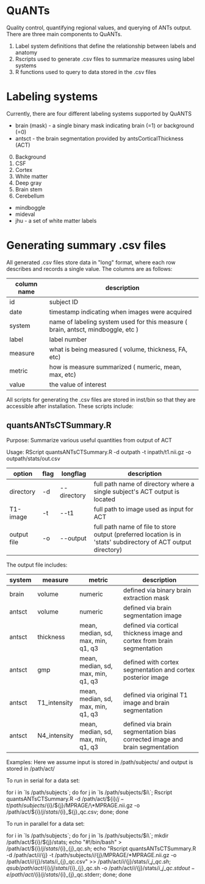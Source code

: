 # QuANTs
Quality control, quantifying regional values, and querying of ANTs output.
There are three main components to QuANTs.

1. Label system definitions that define the relationship between labels and anatomy
2. Rscripts used to generate .csv files to summarize measures using label systems
3. R functions used to query to data stored in the .csv files

# Labeling systems
Currently, there are four different labeling systems supported by QuANTS

* brain (mask) - a single binary mask indicating brain (=1) or background (=0)
* antsct - the brain segmentation provided by antsCorticalThickness (ACT)
0. Background
1. CSF
2. Cortex
3. White matter
4. Deep gray
5. Brain stem
6. Cerebellum
* mindboggle
* mideval
* jhu - a set of white matter labels

# Generating summary .csv files
All generated .csv files store data in "long" format, where each
row describes and records a single value. The columns are as follows:

| column name | description |
| --- | --- |
| id | subject ID |
| date | timestamp indicating when images were acquired |
| system | name of labeling system used for this measure ( brain, antsct, mindboggle, etc ) |
| label | label number |
| measure | what is being measured ( volume, thickness, FA, etc) |
| metric | how is measure summarized ( numeric, mean, max, etc) |
| value | the value of interest |

All scripts for generating the .csv files are stored in inst/bin so that they
are accessible after installation. These scripts include:

## quantsANTsCTSummary.R
Purpose: Summarize various useful quantities from output of ACT

Usage: RScript quantsANTsCTSummary.R -d outpath -t inpath/t1.nii.gz -o outpath/stats/out.csv

| option | flag | longflag | description |
| --- | --- | --- | --- |
| directory | -d | --directory | full path name of directory where a single subject's ACT output is located |
| T1-image | -t | --t1 | full path to image used as input for ACT |
| output file | -o | --output | full path name of file to store output (preferred location is in 'stats' subdirectory of ACT output directory) |

The output file includes:

| system | measure | metric | description |
| ---  | --- | --- | --- |
| brain | volume | numeric | defined via binary brain extraction mask |
| antsct | volume | numeric | defined via brain segmentation image |
| antsct | thickness | mean, median, sd, max, min, q1, q3 | defined via cortical thickness image and cortex from brain segmentation |
| antsct | gmp | mean, median, sd, max, min, q1, q3 | defined with cortex segmentation and cortex posterior image |
| antsct | T1_intensity | mean, median, sd, max, min, q1, q3 | defined via original T1 image and brain segmentation |
| antsct | N4_intensity | mean, median, sd, max, min, q1, q3 | defined via brain segmentation bias corrected image and brain segmentation |

Examples: Here we assume input is stored in /path/subjects/ and output is stored in /path/act/

To run in serial for a data set:

for i in \`ls /path/subjects\`; do for j in \`ls /path/subjects/$i\`; Rscript  quantsANTsCTSummary.R -d /path/act/${i}/${j} -t /path/subjects/${i}/${j}/MPRAGE/\*MPRAGE.nii.gz -o /path/act/${i}/${j}/stats/${i}_${j}_qc.csv; done; done

To run in parallel for a data set:

for i in \`ls /path/subjects\`; do for j in \`ls /path/subjects/$i\`; mkdir /path/act/${i}/${j}/stats; echo "#!/bin/bash" > /path/act/${i}/${j}/stats/${i}_{j}\_qc.sh; echo "Rscript  quantsANTsCTSummary.R -d /path/act/${i}/${j} -t /path/subjects/${i}/${j}/MPRAGE/\*MPRAGE.nii.gz -o /path/act/${i}/${j}/stats/${i}\_${j\}_qc.csv" >> /path/act/${i}/${j}/stats/${i}\_{j}\_qc.sh; qsub /path/act/${i}/${j}/stats/${i}\_{j}\_qc.sh -o /path/act/${i}/${j}/stats/${i}\_{j}\_qc.stdout -e /path/act/${i}/${j}/stats/${i}\_{j}\_qc.stderr; done; done
